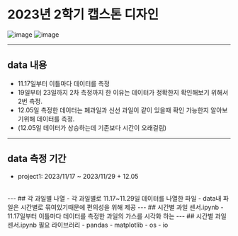 # 2023년 2학기 캡스톤 디자인

![image](https://img.shields.io/badge/language-Python-blueviolet?style=flat-square&logo=Python)
![image](https://img.shields.io/badge/Latest%20Update-231217-9cf?style=flat-square)
<br/>

---
## data 내용
 - 11.17일부터 이틀마다 데이터를 측정
 - 19일부터 23일까지 2차 측정까지 한 이유는 데이터가 정확한지 확인해보기 위해서 2번 측정.
 - 12.05일 측정한 데이터는 폐과일과 신선 과일이 같이 있을때 확인 가능한지 알아보기위해 데이터를 측정.
 - (12.05일 데이터가 상승하는데 기존보다 시간이 오래걸림)
---
## data 측정 기간 
- project1: 2023/11/17 ~ 2023/11/29 + 12.05
<br/>
---
## 각 과일별 나열
- 각 과일별로 11.17~11.29일 데이터를 나열한 파일
- data내 파일은 시간별로 묶여있기때문에 편의성을 위해 제공
---
## 시간별 과일 센서.ipynb
 - 11.17일부터 이틀마다 데이터를 측정한 과일의 가스를 시각화 하는
---
## 시간별 과일 센서.ipynb 필요 라이브러리 
 - pandas
 - matplotlib
 - os
 - io
